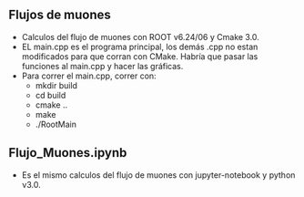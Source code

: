 ## Flujos de muones
* Calculos del flujo de muones con ROOT v6.24/06 y Cmake 3.0.
* EL main.cpp es el programa principal, los demás .cpp no estan modificados para que corran con CMake. Habría que pasar las funciones al main.cpp y hacer las gráficas.
* Para correr el main.cpp, correr con:
    * mkdir build
    * cd build 
    * cmake ..
    * make
    * ./RootMain

## Flujo_Muones.ipynb
* Es el mismo calculos del flujo de muones con jupyter-notebook y python v3.0.

